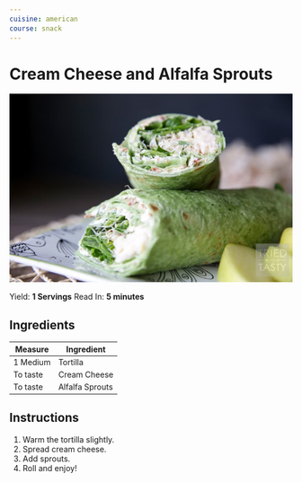 ```yaml
---
cuisine: american
course: snack
---
```


# Cream Cheese and Alfalfa Sprouts

![Photo](../_images/cream-cheese-and-alfalfa-sprouts.jpg)

Yield: **1 Servings**
Read In: **5 minutes**

## Ingredients

Measure|Ingredient
---|---
1 Medium|Tortilla
To taste|Cream Cheese
To taste|Alfalfa Sprouts

## Instructions

1. Warm the tortilla slightly.
2. Spread cream cheese.
3. Add sprouts.
4. Roll and enjoy!